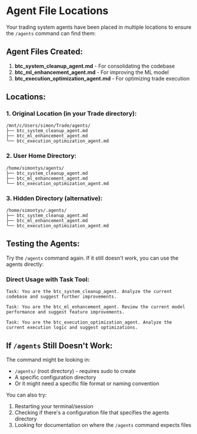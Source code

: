 # Agent File Locations

Your trading system agents have been placed in multiple locations to ensure the `/agents` command can find them:

## Agent Files Created:
1. **btc_system_cleanup_agent.md** - For consolidating the codebase
2. **btc_ml_enhancement_agent.md** - For improving the ML model
3. **btc_execution_optimization_agent.md** - For optimizing trade execution

## Locations:

### 1. Original Location (in your Trade directory):
```
/mnt/c/Users/simon/Trade/agents/
├── btc_system_cleanup_agent.md
├── btc_ml_enhancement_agent.md
└── btc_execution_optimization_agent.md
```

### 2. User Home Directory:
```
/home/simontys/agents/
├── btc_system_cleanup_agent.md
├── btc_ml_enhancement_agent.md
└── btc_execution_optimization_agent.md
```

### 3. Hidden Directory (alternative):
```
/home/simontys/.agents/
├── btc_system_cleanup_agent.md
├── btc_ml_enhancement_agent.md
└── btc_execution_optimization_agent.md
```

## Testing the Agents:

Try the `/agents` command again. If it still doesn't work, you can use the agents directly:

### Direct Usage with Task Tool:
```
Task: You are the btc_system_cleanup_agent. Analyze the current codebase and suggest further improvements.
```

```
Task: You are the btc_ml_enhancement_agent. Review the current model performance and suggest feature improvements.
```

```
Task: You are the btc_execution_optimization_agent. Analyze the current execution logic and suggest optimizations.
```

## If `/agents` Still Doesn't Work:

The command might be looking in:
- `/agents/` (root directory) - requires sudo to create
- A specific configuration directory
- Or it might need a specific file format or naming convention

You can also try:
1. Restarting your terminal/session
2. Checking if there's a configuration file that specifies the agents directory
3. Looking for documentation on where the `/agents` command expects files